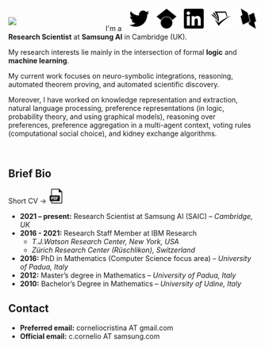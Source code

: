 [<img align="right" height="40" width="40" src="figures/dblp.svg" />](https://dblp.uni-trier.de/pid/137/3340.html)
<img align="right" height="15" width="15" src="figures/transparent.png" /> 
[<img align="right" height="40" width="40" src="figures/semanticscholar.svg" />](https://www.semanticscholar.org/author/Cristina-Cornelio/2470518) 
<img align="right" height="15" width="15" src="figures/transparent.png" /> 
[<img align="right" height="40" width="40" src="figures/linkedin.svg" />](https://www.linkedin.com/in/cristina-cornelio-545a8a36/en-us) 
<img align="right" height="15" width="15" src="figures/transparent.png" /> 
[<img align="right" height="40" width="40" src="figures/googlescholar.svg" />](https://scholar.google.com/citations?user=EP9lmrcAAAAJ&hl=en) 
<img align="right" height="15" width="15" src="figures/transparent.png" /> 
[<img align="right" height="40" width="40" src="figures/twitter.svg" />](https://twitter.com/Cristina__C) 

<br clear="left"/>

<img align="left" src="figures/me.png" width="33%" style="margin-right:30px">

I'm a **Research Scientist** at **Samsung AI** in Cambridge (UK).

My research interests lie mainly in the intersection of formal **logic** and **machine learning**.

My current work focuses on neuro-symbolic integrations, reasoning, automated theorem proving, and automated scientific discovery.

Moreover, I have worked on knowledge representation and extraction, natural language processing, preference representations (in logic, probability theory, and using graphical models), reasoning over preferences, preference aggregation in a multi-agent context, voting rules (computational social choice), and kidney exchange algorithms. 
 
<br clear="left"/>

## Brief Bio 

Short CV &rarr; [<img height="30" width="30" src="figures/pdf.svg" />](documents/cv_short.pdf)

* **2021 – present:** Research Scientist at Samsung AI (SAIC) – *Cambridge, UK*
* **2016 - 2021:** Research Staff Member at IBM Research 
  * *T.J.Watson Research Center, New York, USA*
  * *Zürich Research Center (Rüschlikon), Switzerland*
* **2016:** PhD in Mathematics (Computer Science focus area) – *University of Padua, Italy*
* **2012:** Master’s degree in Mathematics – *University of Padua, Italy*
* **2010:** Bachelor’s Degree in Mathematics – *University of Udine, Italy*


## Contact

* **Preferred email:** corneliocristina AT gmail.com
* **Official email:** c.cornelio AT samsung.com
